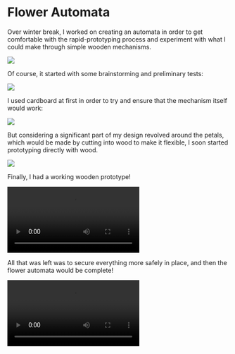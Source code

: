 # Flower Automata

Over winter break, I worked on creating an automata in order to get comfortable with the rapid-prototyping process and experiment with what I could make through simple wooden mechanisms.

![](http://localhost:5173/pages/Automata/flowerautomata.jpg)

Of course, it started with some brainstorming and preliminary tests:

![](http://localhost:5173/pages/Automata/brainstorming.jpg)

I used cardboard at first in order to try and ensure that the mechanism itself would work:

![](http://localhost:5173/pages/Automata/cardboard.jpg)

But considering a significant part of my design revolved around the petals, which would be made by cutting into wood to make it flexible, I soon started prototyping directly with wood.

![](http://localhost:5173/pages/Automata/lasercutting.jpg)

Finally, I had a working wooden prototype!

![](http://localhost:5173/pages/Automata/woodprototype.mp4)

All that was left was to secure everything more safely in place, and then the flower automata would be complete!

![](http://localhost:5173/pages/Automata/finalautomata.mp4)